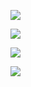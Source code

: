 ![](https://molmin.github.io/problem/images/yyf.jpg)

![](https://molmin.github.io/problem/images/cdx.webp)

![](https://molmin.github.io/problem/images/cdx.png)

![](https://molmin.github.io/problem/images/hzg.jpg)
